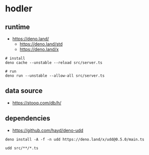 # hodler

## runtime

- https://deno.land/
  - https://deno.land/std
  - https://deno.land/x

```
# install
deno cache --unstable --reload src/server.ts

# run
deno run --unstable --allow-all src/server.ts
```

## data source

- https://stooq.com/db/h/

## dependencies

- https://github.com/hayd/deno-udd

```
deno install -A -f -n udd https://deno.land/x/udd@0.5.0/main.ts

udd src/**/*.ts
```
